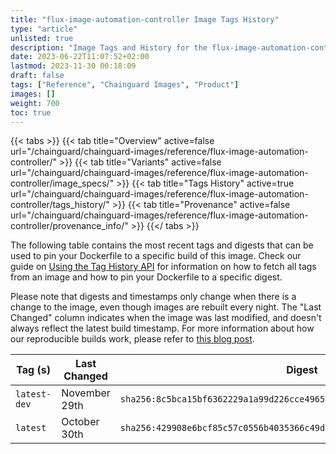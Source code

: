 ```yaml
---
title: "flux-image-automation-controller Image Tags History"
type: "article"
unlisted: true
description: "Image Tags and History for the flux-image-automation-controller Chainguard Image"
date: 2023-06-22T11:07:52+02:00
lastmod: 2023-11-30 00:18:09
draft: false
tags: ["Reference", "Chainguard Images", "Product"]
images: []
weight: 700
toc: true
---
```


{{< tabs >}}
{{< tab title="Overview" active=false url="/chainguard/chainguard-images/reference/flux-image-automation-controller/" >}}
{{< tab title="Variants" active=false url="/chainguard/chainguard-images/reference/flux-image-automation-controller/image_specs/" >}}
{{< tab title="Tags History" active=true url="/chainguard/chainguard-images/reference/flux-image-automation-controller/tags_history/" >}}
{{< tab title="Provenance" active=false url="/chainguard/chainguard-images/reference/flux-image-automation-controller/provenance_info/" >}}
{{</ tabs >}}

The following table contains the most recent tags and digests that can be used to pin your Dockerfile to a specific build of this image. Check our guide on [Using the Tag History API](/chainguard/chainguard-images/using-the-tag-history-api/) for information on how to fetch all tags from an image and how to pin your Dockerfile to a specific digest.

Please note that digests and timestamps only change when there is a change to the image, even though images are rebuilt every night. The "Last Changed" column indicates when the image was last modified, and doesn't always reflect the latest build timestamp. For more information about how our reproducible builds work, please refer to [this blog post](https://www.chainguard.dev/unchained/reproducing-chainguards-reproducible-image-builds).

| Tag (s)       | Last Changed  | Digest                                                                    |
|---------------|---------------|---------------------------------------------------------------------------|
|  `latest-dev` | November 29th | `sha256:8c5bca15bf6362229a1a99d226cce49654757929449f9fff0d41dd52ee8867d4` |
|  `latest`     | October 30th  | `sha256:429908e6bcf85c57c0556b4035366c49d8de7b424fa0eceaec9096c557f8e4a0` |

